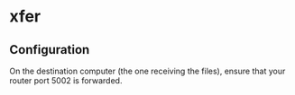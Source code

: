 # xfer

## Configuration

On the destination computer (the one receiving the files), ensure that your router port 5002 is forwarded.
